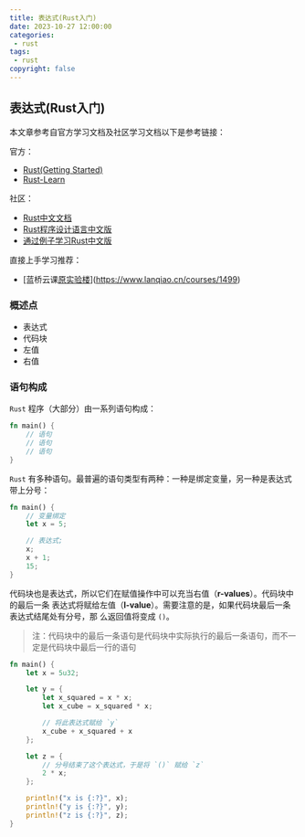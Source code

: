 ```yaml
---
title: 表达式(Rust入门)
date: 2023-10-27 12:00:00
categories: 
 - rust
tags: 
 - rust
copyright: false
---
```


## 表达式(Rust入门)

本文章参考自官方学习文档及社区学习文档以下是参考链接：

官方：
- [Rust(Getting Started)](https://www.rust-lang.org/learn/get-started)
- [Rust-Learn](https://www.rust-lang.org/learn)

社区：
- [Rust中文文档](https://rustwiki.org/docs/)
- [Rust程序设计语言中文版](https://rustwiki.org/zh-CN/book/)
- [通过例子学习Rust中文版](https://rustwiki.org/zh-CN/rust-by-example/index.html)

直接上手学习推荐：

- [蓝桥云课[原实验楼](通过例子学`Rust`)](https://www.lanqiao.cn/courses/1499)

### 概述点

- 表达式
- 代码块
- 左值
- 右值

### 语句构成

`Rust` 程序（大部分）由一系列语句构成：

```rust
fn main() {
    // 语句
    // 语句
    // 语句
}
```

`Rust` 有多种语句。最普遍的语句类型有两种：一种是绑定变量，另一种是表达式带上分号：

```rust
fn main() {
    // 变量绑定
    let x = 5;

    // 表达式;
    x;
    x + 1;
    15;
}
```

代码块也是表达式，所以它们在赋值操作中可以充当右值（**r-values**）。代码块中的最后一条 表达式将赋给左值（**l-value**）。需要注意的是，如果代码块最后一条表达式结尾处有分号，那 么返回值将变成 `()`。

> 注：代码块中的最后一条语句是代码块中实际执行的最后一条语句，而不一定是代码块中最后一行的语句

```rust
fn main() {
    let x = 5u32;

    let y = {
        let x_squared = x * x;
        let x_cube = x_squared * x;

        // 将此表达式赋给 `y`
        x_cube + x_squared + x
    };

    let z = {
        // 分号结束了这个表达式，于是将 `()` 赋给 `z`
        2 * x;
    };

    println!("x is {:?}", x);
    println!("y is {:?}", y);
    println!("z is {:?}", z);
}
```